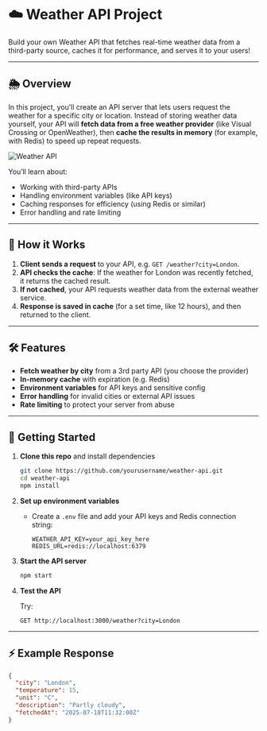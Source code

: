 # ☁️ Weather API Project

Build your own Weather API that fetches real-time weather data from a third-party source, caches it for performance, and serves it to your users!

---

## 🌦️ Overview

In this project, you’ll create an API server that lets users request the weather for a specific city or location. Instead of storing weather data yourself, your API will **fetch data from a free weather provider** (like Visual Crossing or OpenWeather), then **cache the results in memory** (for example, with Redis) to speed up repeat requests.

![Weather API](https://assets.roadmap.sh/guest/weather-api-f8i1q.png)

You’ll learn about:

- Working with third-party APIs
- Handling environment variables (like API keys)
- Caching responses for efficiency (using Redis or similar)
- Error handling and rate limiting

---

## 🚀 How it Works

1. **Client sends a request** to your API, e.g. `GET /weather?city=London`.
2. **API checks the cache**: If the weather for London was recently fetched, it returns the cached result.
3. **If not cached**, your API requests weather data from the external weather service.
4. **Response is saved in cache** (for a set time, like 12 hours), and then returned to the client.

---

## 🛠️ Features

- **Fetch weather by city** from a 3rd party API (you choose the provider)
- **In-memory cache** with expiration (e.g. Redis)
- **Environment variables** for API keys and sensitive config
- **Error handling** for invalid cities or external API issues
- **Rate limiting** to protect your server from abuse

---

## 🧪 Getting Started

1. **Clone this repo** and install dependencies

    ```bash
    git clone https://github.com/yourusername/weather-api.git
    cd weather-api
    npm install
    ```

2. **Set up environment variables**

    - Create a `.env` file and add your API keys and Redis connection string:

        ```
        WEATHER_API_KEY=your_api_key_here
        REDIS_URL=redis://localhost:6379
        ```

3. **Start the API server**

    ```bash
    npm start
    ```

4. **Test the API**

    Try:

    ```
    GET http://localhost:3000/weather?city=London
    ```

---

## ⚡ Example Response

```json
{
  "city": "London",
  "temperature": 15,
  "unit": "C",
  "description": "Partly cloudy",
  "fetchedAt": "2025-07-18T11:32:00Z"
}
